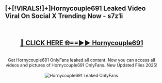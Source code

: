 <h2>[+[!VIRALS!]+]Hornycouple691 Leaked Video Viral On Social X Trending Now - s7z1i</h2>
<br>
<div align="center">
<h2><a href="https://libra.edu.pl?Hornycouple691" rel="nofollow">🔴 CLICK HERE 🌐==►► Hornycouple691</a></h2>
<br>
Get Hornycouple691 OnlyFans leaked all content. Now you can access all videos and pictures of Hornycouple691 OnlyFans. New Updated Files 2025!
<br>
<br>
<a href="https://libra.edu.pl?Hornycouple691" rel="nofollow" data-target="animated-image.originalLink"><img src="https://i.ibb.co.com/WyWwxjT/player-gif2.gif" alt="Hornycouple691 Leaked OnlyFans" style="max-width: 100%; display: inline-block;" data-target="animated-image.originalImage"></a>
</div>
<br>